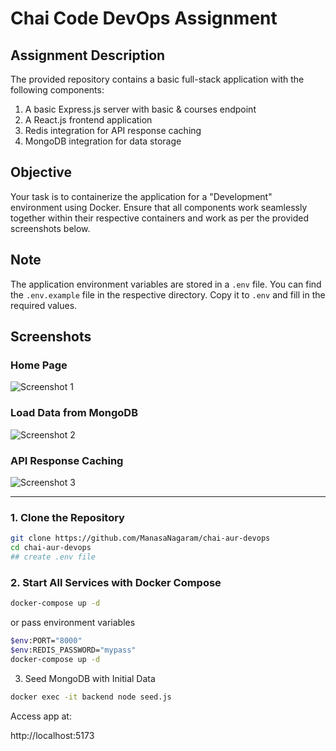 # Chai Code DevOps Assignment

## Assignment Description

The provided repository contains a basic full-stack application with the following components:

1. A basic Express.js server with basic & courses endpoint
2. A React.js frontend application
3. Redis integration for API response caching
4. MongoDB integration for data storage

## Objective

Your task is to containerize the application for a "Development" environment using Docker. Ensure that all components work seamlessly together within their respective containers and work as per the provided screenshots below.

## Note

The application environment variables are stored in a `.env` file. You can find the `.env.example` file in the respective directory. Copy it to `.env` and fill in the required values.

## Screenshots

### Home Page

![Screenshot 1](./screenshots/One.png)

### Load Data from MongoDB

![Screenshot 2](./screenshots/Two.png)

### API Response Caching

![Screenshot 3](./screenshots/Three.png)


---



### 1. Clone the Repository

```bash
git clone https://github.com/ManasaNagaram/chai-aur-devops
cd chai-aur-devops
## create .env file 
```
### 2. Start All Services with Docker Compose

```bash
docker-compose up -d
```
or pass environment variables
```bash
$env:PORT="8000"
$env:REDIS_PASSWORD="mypass"
docker-compose up -d
```
3. Seed MongoDB with Initial Data
```bash
docker exec -it backend node seed.js
```
Access app at:

http://localhost:5173

